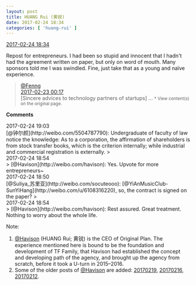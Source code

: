 ```yaml
---
layout: post
title: HUANG Rui (黄锐)
date: 2017-02-24 18:34
categories: [ 'huang-rui' ]
---
```


<div class="weibo-info">
  <a href="http://weibo.com/2383396057/Ex2yUpYL9">2017-02-24 18:34</a>
</div>

Repost for entrepreneurs. I had been so stupid and innocent that I hadn't had the agreement written on paper, but only on word of mouth. Many sponsors told me I was swindled. Fine, just take that as a young and naïve experience.

<!-- more -->

> <div class="weibo-post-name">
>   <a href="http://weibo.com/fenng">@Fenng</a>
> </div>
> <div class="weibo-info">
>   <a href="http://weibo.com/1577826897/EwLWXoxtG">2017-02-23 00:17</a>
> </div>
> [Sincere advices to technology partners of startups] …  
> <small>* View content(s) on the original page.</small>

**Comments**

<div class="weibo-info">2017-02-24 19:03</div>
[@钟尔颜](http://weibo.com/5504787790): Undergraduate of faculty of law notice the knowledge: As to a corporation, the affirmation of shareholders is from stock transfer books, which is the criterion internally; while industrial and commercial registration is externally.
> <div class="weibo-info">2017-02-24 18:54</div>
> [@Havison](http://weibo.com/havison): Yes. Upvote for more entrepreneurs~

<div class="weibo-info">2017-02-24 18:50</div>
[@Suliya_苏里亚](http://weibo.com/socuteooo): [@YiAnMusicClub-SunYiHang](http://weibo.com/u/6108316220), so, the contract is signed on the paper?
> <div class="weibo-info">2017-02-24 18:54</div>
> [@Havison](http://weibo.com/havison): Rest assured. Great treatment. Nothing to worry about the whole life.

Note:
1. [@Havison](http://weibo.com/havison) (HUANG Rui; 黄锐) is the CEO of Original Plan. The experience mentioned here is bound to be the foundation and development of TF Family, that Havison had established the concept and developing path of the agency, and brought up the agency from scratch, before it took a U-turn in 2015–2016.
1. Some of the older posts of [@Havison](http://weibo.com/havison) are added: [20170219](20170219.html), [20170216](20170216.html), [20170212](20170212.html).